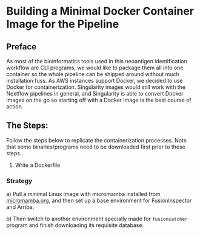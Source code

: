 # Building a Minimal Docker Container Image for the Pipeline
## Preface

As most of the bioinformatics tools used in this neoantigen identification workflow are CLI programs, we would like to package them all into one container so the whole pipeline can be shipped around without much installation fuss. As AWS instances support Docker, we decided to use Docker for containerization. Singularity images would still work with the Nextflow pipelines in general, and Singularity is able to convert Docker images on the go so starting off with a Docker image is the best course of action. 

## The Steps:

Follow the steps below to replicate the containerization processes. Note that some binaries/programs need to be downloaded first prior to these steps.

1. Write a Dockerfile

### Strategy
a) Pull a minimal Linux image with micromamba installed from [micromamba.org](https://micromamba-docker.readthedocs.io), and then set up a base environment for FusionInspector and Arriba. 

b) Then switch to another environment specially made for `fusioncatcher` program and finish downloading its requisite database. 
